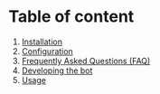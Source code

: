 # Table of content
1. [Installation](setup.md)
2. [Configuration](configuration.md)
3. [Frequently Asked Questions (FAQ)](FAQ(Frequently%20Asked%20Questions).md)
4. [Developing the bot](Developing%20the%20Bot.md)
5. [Usage](Usage.md)
